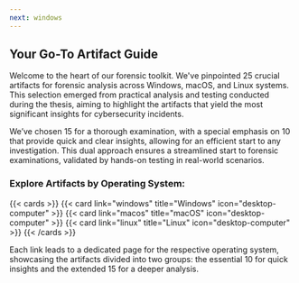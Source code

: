 ```yaml
---
next: windows
---
```


## Your Go-To Artifact Guide

Welcome to the heart of our forensic toolkit.
We've pinpointed 25 crucial artifacts for forensic analysis across Windows, macOS, and Linux systems. This selection emerged from practical analysis and testing conducted during the thesis, aiming to highlight the artifacts that yield the most significant insights for cybersecurity incidents.

We’ve chosen 15 for a thorough examination, with a special emphasis on 10 that provide quick and clear insights, allowing for an efficient start to any investigation. This dual approach ensures a streamlined start to forensic examinations, validated by hands-on testing in real-world scenarios.

### Explore Artifacts by Operating System:

{{< cards >}}
  {{< card link="windows" title="Windows" icon="desktop-computer" >}}
  {{< card link="macos" title="macOS" icon="desktop-computer" >}}
  {{< card link="linux" title="Linux" icon="desktop-computer" >}}
{{< /cards >}}


Each link leads to a dedicated page for the respective operating system, showcasing the artifacts divided into two groups: the essential 10 for quick insights and the extended 15 for a deeper analysis.
